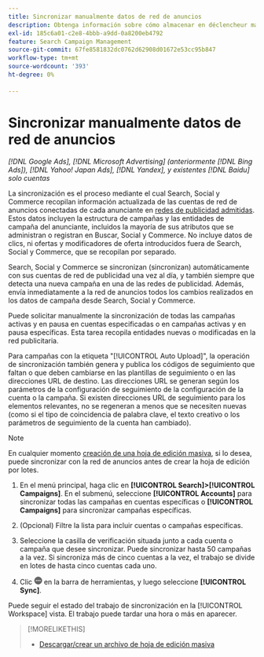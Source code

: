 ```yaml
---
title: Sincronizar manualmente datos de red de anuncios
description: Obtenga información sobre cómo almacenar en déclencheur manualmente la sincronización de la estructura de la campaña y las entidades de campaña para las redes de publicidad admitidas.
exl-id: 185c6a01-c2e8-4bbb-a9dd-0a8200eb4792
feature: Search Campaign Management
source-git-commit: 67fe8581832dc0762d62908d01672e53cc95b847
workflow-type: tm+mt
source-wordcount: '393'
ht-degree: 0%

---
```


# Sincronizar manualmente datos de red de anuncios

*[!DNL Google Ads], [!DNL Microsoft Advertising] (anteriormente [!DNL Bing Ads]), [!DNL Yahoo! Japan Ads], [!DNL Yandex], y existentes [!DNL Baidu] solo cuentas*

La sincronización es el proceso mediante el cual Search, Social y Commerce recopilan información actualizada de las cuentas de red de anuncios conectadas de cada anunciante en [redes de publicidad admitidas](/help/search-social-commerce/introduction/supported-inventory.md). Estos datos incluyen la estructura de campañas y las entidades de campaña del anunciante, incluidos la mayoría de sus atributos que se administran o registran en Buscar, Social y Commerce. No incluye datos de clics, ni ofertas y modificadores de oferta introducidos fuera de Search, Social y Commerce, que se recopilan por separado.

Search, Social y Commerce se sincronizan (sincronizan) automáticamente con sus cuentas de red de publicidad una vez al día, y también siempre que detecta una nueva campaña en una de las redes de publicidad. Además, envía inmediatamente a la red de anuncios todos los cambios realizados en los datos de campaña desde Search, Social y Commerce.

Puede solicitar manualmente la sincronización de todas las campañas activas y en pausa en cuentas especificadas o en campañas activas y en pausa específicas. Esta tarea recopila entidades nuevas o modificadas en la red publicitaria.

Para campañas con la etiqueta &quot;[!UICONTROL Auto Upload]&quot;, la operación de sincronización también genera y publica los códigos de seguimiento que faltan o que deben cambiarse en las plantillas de seguimiento o en las direcciones URL de destino. Las direcciones URL se generan según los parámetros de la configuración de seguimiento de la configuración de la cuenta o la campaña. Si existen direcciones URL de seguimiento para los elementos relevantes, no se regeneran a menos que se necesiten nuevas (como si el tipo de coincidencia de palabra clave, el texto creativo o los parámetros de seguimiento de la cuenta han cambiado).

>[!NOTE]
>
>En cualquier momento [creación de una hoja de edición masiva](/help/search-social-commerce/campaign-management/bulksheets/bulksheet-download.md), si lo desea, puede sincronizar con la red de anuncios antes de crear la hoja de edición por lotes.

1. En el menú principal, haga clic en **[!UICONTROL Search]>[!UICONTROL Campaigns]**. En el submenú, seleccione **[!UICONTROL Accounts]** para sincronizar todas las campañas en cuentas específicas o **[!UICONTROL Campaigns]** para sincronizar campañas específicas.

1. (Opcional) Filtre la lista para incluir cuentas o campañas específicas.

1. Seleccione la casilla de verificación situada junto a cada cuenta o campaña que desee sincronizar. Puede sincronizar hasta 50 campañas a la vez. Si sincroniza más de cinco cuentas a la vez, el trabajo se divide en lotes de hasta cinco cuentas cada uno.

1. Clic **![Más](/help/search-social-commerce/assets/more.png "Más")** en la barra de herramientas, y luego seleccione **[!UICONTROL Sync]**.

Puede seguir el estado del trabajo de sincronización en la [!UICONTROL Workspace] vista. El trabajo puede tardar una hora o más en aparecer.

>[!MORELIKETHIS]
>
>* [Descargar/crear un archivo de hoja de edición masiva](/help/search-social-commerce/campaign-management/bulksheets/bulksheet-download.md)
